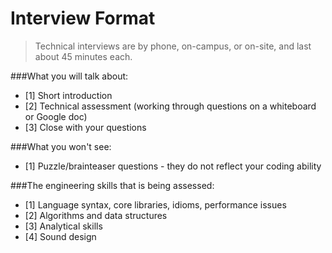 # Interview Format

>Technical interviews are by phone, on-campus, or on-site, and last about 45 minutes each.

###What you will talk about:
  - [1] Short introduction
  - [2] Technical assessment (working through questions on a whiteboard or Google doc)
  - [3] Close with your questions

###What you won't see:
  - [1] Puzzle/brainteaser questions - they do not reflect your coding ability

###The engineering skills that is being assessed:
  - [1] Language syntax, core libraries, idioms, performance issues
  - [2] Algorithms and data structures
  - [3] Analytical skills   
  - [4] Sound design




